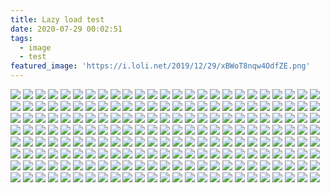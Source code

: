 ```yaml
---
title: Lazy load test
date: 2020-07-29 00:02:51
tags:
  - image
  - test
featured_image: 'https://i.loli.net/2019/12/29/xBWoT8nqw4OdfZE.png'
---
```



![](https://moe-1256162502.picsh.myqcloud.com/img/img_001.jpg?imageMogr2/strip/thumbnail/750x/format/jpg/quality/75/interlace/1)
![](https://moe-1256162502.picsh.myqcloud.com/img/img_002.jpg?imageMogr2/strip/thumbnail/750x/format/jpg/quality/75/interlace/1)
![](https://moe-1256162502.picsh.myqcloud.com/img/img_003.jpg?imageMogr2/strip/thumbnail/750x/format/jpg/quality/75/interlace/1)
![](https://moe-1256162502.picsh.myqcloud.com/img/img_004.jpg?imageMogr2/strip/thumbnail/750x/format/jpg/quality/75/interlace/1)
![](https://moe-1256162502.picsh.myqcloud.com/img/img_005.jpg?imageMogr2/strip/thumbnail/750x/format/jpg/quality/75/interlace/1)
![](https://moe-1256162502.picsh.myqcloud.com/img/img_006.jpg?imageMogr2/strip/thumbnail/750x/format/jpg/quality/75/interlace/1)
![](https://moe-1256162502.picsh.myqcloud.com/img/img_007.jpg?imageMogr2/strip/thumbnail/750x/format/jpg/quality/75/interlace/1)
![](https://moe-1256162502.picsh.myqcloud.com/img/img_008.jpg?imageMogr2/strip/thumbnail/750x/format/jpg/quality/75/interlace/1)
![](https://moe-1256162502.picsh.myqcloud.com/img/img_009.jpg?imageMogr2/strip/thumbnail/750x/format/jpg/quality/75/interlace/1)
![](https://moe-1256162502.picsh.myqcloud.com/img/img_010.jpg?imageMogr2/strip/thumbnail/750x/format/jpg/quality/75/interlace/1)
![](https://moe-1256162502.picsh.myqcloud.com/img/img_011.jpg?imageMogr2/strip/thumbnail/750x/format/jpg/quality/75/interlace/1)
![](https://moe-1256162502.picsh.myqcloud.com/img/img_012.jpg?imageMogr2/strip/thumbnail/750x/format/jpg/quality/75/interlace/1)
![](https://moe-1256162502.picsh.myqcloud.com/img/img_013.jpg?imageMogr2/strip/thumbnail/750x/format/jpg/quality/75/interlace/1)
![](https://moe-1256162502.picsh.myqcloud.com/img/img_014.jpg?imageMogr2/strip/thumbnail/750x/format/jpg/quality/75/interlace/1)
![](https://moe-1256162502.picsh.myqcloud.com/img/img_015.jpg?imageMogr2/strip/thumbnail/750x/format/jpg/quality/75/interlace/1)
![](https://moe-1256162502.picsh.myqcloud.com/img/img_016.jpg?imageMogr2/strip/thumbnail/750x/format/jpg/quality/75/interlace/1)
![](https://moe-1256162502.picsh.myqcloud.com/img/img_017.jpg?imageMogr2/strip/thumbnail/750x/format/jpg/quality/75/interlace/1)
![](https://moe-1256162502.picsh.myqcloud.com/img/img_018.jpg?imageMogr2/strip/thumbnail/750x/format/jpg/quality/75/interlace/1)
![](https://moe-1256162502.picsh.myqcloud.com/img/img_019.jpg?imageMogr2/strip/thumbnail/750x/format/jpg/quality/75/interlace/1)
![](https://moe-1256162502.picsh.myqcloud.com/img/img_020.jpg?imageMogr2/strip/thumbnail/750x/format/jpg/quality/75/interlace/1)
![](https://moe-1256162502.picsh.myqcloud.com/img/img_021.jpg?imageMogr2/strip/thumbnail/750x/format/jpg/quality/75/interlace/1)
![](https://moe-1256162502.picsh.myqcloud.com/img/img_022.jpg?imageMogr2/strip/thumbnail/750x/format/jpg/quality/75/interlace/1)
![](https://moe-1256162502.picsh.myqcloud.com/img/img_023.jpg?imageMogr2/strip/thumbnail/750x/format/jpg/quality/75/interlace/1)
![](https://moe-1256162502.picsh.myqcloud.com/img/img_024.jpg?imageMogr2/strip/thumbnail/750x/format/jpg/quality/75/interlace/1)
![](https://moe-1256162502.picsh.myqcloud.com/img/img_025.jpg?imageMogr2/strip/thumbnail/750x/format/jpg/quality/75/interlace/1)
![](https://moe-1256162502.picsh.myqcloud.com/img/img_026.jpg?imageMogr2/strip/thumbnail/750x/format/jpg/quality/75/interlace/1)
![](https://moe-1256162502.picsh.myqcloud.com/img/img_027.jpg?imageMogr2/strip/thumbnail/750x/format/jpg/quality/75/interlace/1)
![](https://moe-1256162502.picsh.myqcloud.com/img/img_028.jpg?imageMogr2/strip/thumbnail/750x/format/jpg/quality/75/interlace/1)
![](https://moe-1256162502.picsh.myqcloud.com/img/img_029.jpg?imageMogr2/strip/thumbnail/750x/format/jpg/quality/75/interlace/1)
![](https://moe-1256162502.picsh.myqcloud.com/img/img_030.jpg?imageMogr2/strip/thumbnail/750x/format/jpg/quality/75/interlace/1)
![](https://moe-1256162502.picsh.myqcloud.com/img/img_031.jpg?imageMogr2/strip/thumbnail/750x/format/jpg/quality/75/interlace/1)
![](https://moe-1256162502.picsh.myqcloud.com/img/img_032.jpg?imageMogr2/strip/thumbnail/750x/format/jpg/quality/75/interlace/1)
![](https://moe-1256162502.picsh.myqcloud.com/img/img_033.jpg?imageMogr2/strip/thumbnail/750x/format/jpg/quality/75/interlace/1)
![](https://moe-1256162502.picsh.myqcloud.com/img/img_034.jpg?imageMogr2/strip/thumbnail/750x/format/jpg/quality/75/interlace/1)
![](https://moe-1256162502.picsh.myqcloud.com/img/img_035.jpg?imageMogr2/strip/thumbnail/750x/format/jpg/quality/75/interlace/1)
![](https://moe-1256162502.picsh.myqcloud.com/img/img_036.jpg?imageMogr2/strip/thumbnail/750x/format/jpg/quality/75/interlace/1)
![](https://moe-1256162502.picsh.myqcloud.com/img/img_037.jpg?imageMogr2/strip/thumbnail/750x/format/jpg/quality/75/interlace/1)
![](https://moe-1256162502.picsh.myqcloud.com/img/img_038.jpg?imageMogr2/strip/thumbnail/750x/format/jpg/quality/75/interlace/1)
![](https://moe-1256162502.picsh.myqcloud.com/img/img_039.jpg?imageMogr2/strip/thumbnail/750x/format/jpg/quality/75/interlace/1)
![](https://moe-1256162502.picsh.myqcloud.com/img/img_040.jpg?imageMogr2/strip/thumbnail/750x/format/jpg/quality/75/interlace/1)
![](https://moe-1256162502.picsh.myqcloud.com/img/img_041.jpg?imageMogr2/strip/thumbnail/750x/format/jpg/quality/75/interlace/1)
![](https://moe-1256162502.picsh.myqcloud.com/img/img_042.jpg?imageMogr2/strip/thumbnail/750x/format/jpg/quality/75/interlace/1)
![](https://moe-1256162502.picsh.myqcloud.com/img/img_043.jpg?imageMogr2/strip/thumbnail/750x/format/jpg/quality/75/interlace/1)
![](https://moe-1256162502.picsh.myqcloud.com/img/img_044.jpg?imageMogr2/strip/thumbnail/750x/format/jpg/quality/75/interlace/1)
![](https://moe-1256162502.picsh.myqcloud.com/img/img_045.jpg?imageMogr2/strip/thumbnail/750x/format/jpg/quality/75/interlace/1)
![](https://moe-1256162502.picsh.myqcloud.com/img/img_046.jpg?imageMogr2/strip/thumbnail/750x/format/jpg/quality/75/interlace/1)
![](https://moe-1256162502.picsh.myqcloud.com/img/img_047.jpg?imageMogr2/strip/thumbnail/750x/format/jpg/quality/75/interlace/1)
![](https://moe-1256162502.picsh.myqcloud.com/img/img_048.jpg?imageMogr2/strip/thumbnail/750x/format/jpg/quality/75/interlace/1)
![](https://moe-1256162502.picsh.myqcloud.com/img/img_049.jpg?imageMogr2/strip/thumbnail/750x/format/jpg/quality/75/interlace/1)
![](https://moe-1256162502.picsh.myqcloud.com/img/img_050.jpg?imageMogr2/strip/thumbnail/750x/format/jpg/quality/75/interlace/1)
![](https://moe-1256162502.picsh.myqcloud.com/img/img_051.jpg?imageMogr2/strip/thumbnail/750x/format/jpg/quality/75/interlace/1)
![](https://moe-1256162502.picsh.myqcloud.com/img/img_052.jpg?imageMogr2/strip/thumbnail/750x/format/jpg/quality/75/interlace/1)
![](https://moe-1256162502.picsh.myqcloud.com/img/img_053.jpg?imageMogr2/strip/thumbnail/750x/format/jpg/quality/75/interlace/1)
![](https://moe-1256162502.picsh.myqcloud.com/img/img_054.jpg?imageMogr2/strip/thumbnail/750x/format/jpg/quality/75/interlace/1)
![](https://moe-1256162502.picsh.myqcloud.com/img/img_055.jpg?imageMogr2/strip/thumbnail/750x/format/jpg/quality/75/interlace/1)
![](https://moe-1256162502.picsh.myqcloud.com/img/img_056.jpg?imageMogr2/strip/thumbnail/750x/format/jpg/quality/75/interlace/1)
![](https://moe-1256162502.picsh.myqcloud.com/img/img_057.jpg?imageMogr2/strip/thumbnail/750x/format/jpg/quality/75/interlace/1)
![](https://moe-1256162502.picsh.myqcloud.com/img/img_058.jpg?imageMogr2/strip/thumbnail/750x/format/jpg/quality/75/interlace/1)
![](https://moe-1256162502.picsh.myqcloud.com/img/img_059.jpg?imageMogr2/strip/thumbnail/750x/format/jpg/quality/75/interlace/1)
![](https://moe-1256162502.picsh.myqcloud.com/img/img_060.jpg?imageMogr2/strip/thumbnail/750x/format/jpg/quality/75/interlace/1)
![](https://moe-1256162502.picsh.myqcloud.com/img/img_061.jpg?imageMogr2/strip/thumbnail/750x/format/jpg/quality/75/interlace/1)
![](https://moe-1256162502.picsh.myqcloud.com/img/img_062.jpg?imageMogr2/strip/thumbnail/750x/format/jpg/quality/75/interlace/1)
![](https://moe-1256162502.picsh.myqcloud.com/img/img_063.jpg?imageMogr2/strip/thumbnail/750x/format/jpg/quality/75/interlace/1)
![](https://moe-1256162502.picsh.myqcloud.com/img/img_064.jpg?imageMogr2/strip/thumbnail/750x/format/jpg/quality/75/interlace/1)
![](https://moe-1256162502.picsh.myqcloud.com/img/img_065.jpg?imageMogr2/strip/thumbnail/750x/format/jpg/quality/75/interlace/1)
![](https://moe-1256162502.picsh.myqcloud.com/img/img_066.jpg?imageMogr2/strip/thumbnail/750x/format/jpg/quality/75/interlace/1)
![](https://moe-1256162502.picsh.myqcloud.com/img/img_067.jpg?imageMogr2/strip/thumbnail/750x/format/jpg/quality/75/interlace/1)
![](https://moe-1256162502.picsh.myqcloud.com/img/img_068.jpg?imageMogr2/strip/thumbnail/750x/format/jpg/quality/75/interlace/1)
![](https://moe-1256162502.picsh.myqcloud.com/img/img_069.jpg?imageMogr2/strip/thumbnail/750x/format/jpg/quality/75/interlace/1)
![](https://moe-1256162502.picsh.myqcloud.com/img/img_070.jpg?imageMogr2/strip/thumbnail/750x/format/jpg/quality/75/interlace/1)
![](https://moe-1256162502.picsh.myqcloud.com/img/img_071.jpg?imageMogr2/strip/thumbnail/750x/format/jpg/quality/75/interlace/1)
![](https://moe-1256162502.picsh.myqcloud.com/img/img_072.jpg?imageMogr2/strip/thumbnail/750x/format/jpg/quality/75/interlace/1)
![](https://moe-1256162502.picsh.myqcloud.com/img/img_073.jpg?imageMogr2/strip/thumbnail/750x/format/jpg/quality/75/interlace/1)
![](https://moe-1256162502.picsh.myqcloud.com/img/img_074.jpg?imageMogr2/strip/thumbnail/750x/format/jpg/quality/75/interlace/1)
![](https://moe-1256162502.picsh.myqcloud.com/img/img_075.jpg?imageMogr2/strip/thumbnail/750x/format/jpg/quality/75/interlace/1)
![](https://moe-1256162502.picsh.myqcloud.com/img/img_076.jpg?imageMogr2/strip/thumbnail/750x/format/jpg/quality/75/interlace/1)
![](https://moe-1256162502.picsh.myqcloud.com/img/img_077.jpg?imageMogr2/strip/thumbnail/750x/format/jpg/quality/75/interlace/1)
![](https://moe-1256162502.picsh.myqcloud.com/img/img_078.jpg?imageMogr2/strip/thumbnail/750x/format/jpg/quality/75/interlace/1)
![](https://moe-1256162502.picsh.myqcloud.com/img/img_079.jpg?imageMogr2/strip/thumbnail/750x/format/jpg/quality/75/interlace/1)
![](https://moe-1256162502.picsh.myqcloud.com/img/img_080.jpg?imageMogr2/strip/thumbnail/750x/format/jpg/quality/75/interlace/1)
![](https://moe-1256162502.picsh.myqcloud.com/img/img_081.jpg?imageMogr2/strip/thumbnail/750x/format/jpg/quality/75/interlace/1)
![](https://moe-1256162502.picsh.myqcloud.com/img/img_082.jpg?imageMogr2/strip/thumbnail/750x/format/jpg/quality/75/interlace/1)
![](https://moe-1256162502.picsh.myqcloud.com/img/img_083.jpg?imageMogr2/strip/thumbnail/750x/format/jpg/quality/75/interlace/1)
![](https://moe-1256162502.picsh.myqcloud.com/img/img_084.jpg?imageMogr2/strip/thumbnail/750x/format/jpg/quality/75/interlace/1)
![](https://moe-1256162502.picsh.myqcloud.com/img/img_085.jpg?imageMogr2/strip/thumbnail/750x/format/jpg/quality/75/interlace/1)
![](https://moe-1256162502.picsh.myqcloud.com/img/img_086.jpg?imageMogr2/strip/thumbnail/750x/format/jpg/quality/75/interlace/1)
![](https://moe-1256162502.picsh.myqcloud.com/img/img_087.jpg?imageMogr2/strip/thumbnail/750x/format/jpg/quality/75/interlace/1)
![](https://moe-1256162502.picsh.myqcloud.com/img/img_088.jpg?imageMogr2/strip/thumbnail/750x/format/jpg/quality/75/interlace/1)
![](https://moe-1256162502.picsh.myqcloud.com/img/img_089.jpg?imageMogr2/strip/thumbnail/750x/format/jpg/quality/75/interlace/1)
![](https://moe-1256162502.picsh.myqcloud.com/img/img_090.jpg?imageMogr2/strip/thumbnail/750x/format/jpg/quality/75/interlace/1)
![](https://moe-1256162502.picsh.myqcloud.com/img/img_091.jpg?imageMogr2/strip/thumbnail/750x/format/jpg/quality/75/interlace/1)
![](https://moe-1256162502.picsh.myqcloud.com/img/img_092.jpg?imageMogr2/strip/thumbnail/750x/format/jpg/quality/75/interlace/1)
![](https://moe-1256162502.picsh.myqcloud.com/img/img_093.jpg?imageMogr2/strip/thumbnail/750x/format/jpg/quality/75/interlace/1)
![](https://moe-1256162502.picsh.myqcloud.com/img/img_094.jpg?imageMogr2/strip/thumbnail/750x/format/jpg/quality/75/interlace/1)
![](https://moe-1256162502.picsh.myqcloud.com/img/img_095.jpg?imageMogr2/strip/thumbnail/750x/format/jpg/quality/75/interlace/1)
![](https://moe-1256162502.picsh.myqcloud.com/img/img_096.jpg?imageMogr2/strip/thumbnail/750x/format/jpg/quality/75/interlace/1)
![](https://moe-1256162502.picsh.myqcloud.com/img/img_097.jpg?imageMogr2/strip/thumbnail/750x/format/jpg/quality/75/interlace/1)
![](https://moe-1256162502.picsh.myqcloud.com/img/img_098.jpg?imageMogr2/strip/thumbnail/750x/format/jpg/quality/75/interlace/1)
![](https://moe-1256162502.picsh.myqcloud.com/img/img_099.jpg?imageMogr2/strip/thumbnail/750x/format/jpg/quality/75/interlace/1)
![](https://moe-1256162502.picsh.myqcloud.com/img/img_100.jpg?imageMogr2/strip/thumbnail/750x/format/jpg/quality/75/interlace/1)
![](https://moe-1256162502.picsh.myqcloud.com/img/img_101.jpg?imageMogr2/strip/thumbnail/750x/format/jpg/quality/75/interlace/1)
![](https://moe-1256162502.picsh.myqcloud.com/img/img_102.jpg?imageMogr2/strip/thumbnail/750x/format/jpg/quality/75/interlace/1)
![](https://moe-1256162502.picsh.myqcloud.com/img/img_103.jpg?imageMogr2/strip/thumbnail/750x/format/jpg/quality/75/interlace/1)
![](https://moe-1256162502.picsh.myqcloud.com/img/img_104.jpg?imageMogr2/strip/thumbnail/750x/format/jpg/quality/75/interlace/1)
![](https://moe-1256162502.picsh.myqcloud.com/img/img_105.jpg?imageMogr2/strip/thumbnail/750x/format/jpg/quality/75/interlace/1)
![](https://moe-1256162502.picsh.myqcloud.com/img/img_106.jpg?imageMogr2/strip/thumbnail/750x/format/jpg/quality/75/interlace/1)
![](https://moe-1256162502.picsh.myqcloud.com/img/img_107.jpg?imageMogr2/strip/thumbnail/750x/format/jpg/quality/75/interlace/1)
![](https://moe-1256162502.picsh.myqcloud.com/img/img_108.jpg?imageMogr2/strip/thumbnail/750x/format/jpg/quality/75/interlace/1)
![](https://moe-1256162502.picsh.myqcloud.com/img/img_109.jpg?imageMogr2/strip/thumbnail/750x/format/jpg/quality/75/interlace/1)
![](https://moe-1256162502.picsh.myqcloud.com/img/img_110.jpg?imageMogr2/strip/thumbnail/750x/format/jpg/quality/75/interlace/1)
![](https://moe-1256162502.picsh.myqcloud.com/img/img_111.jpg?imageMogr2/strip/thumbnail/750x/format/jpg/quality/75/interlace/1)
![](https://moe-1256162502.picsh.myqcloud.com/img/img_112.jpg?imageMogr2/strip/thumbnail/750x/format/jpg/quality/75/interlace/1)
![](https://moe-1256162502.picsh.myqcloud.com/img/img_113.jpg?imageMogr2/strip/thumbnail/750x/format/jpg/quality/75/interlace/1)
![](https://moe-1256162502.picsh.myqcloud.com/img/img_114.jpg?imageMogr2/strip/thumbnail/750x/format/jpg/quality/75/interlace/1)
![](https://moe-1256162502.picsh.myqcloud.com/img/img_115.jpg?imageMogr2/strip/thumbnail/750x/format/jpg/quality/75/interlace/1)
![](https://moe-1256162502.picsh.myqcloud.com/img/img_116.jpg?imageMogr2/strip/thumbnail/750x/format/jpg/quality/75/interlace/1)
![](https://moe-1256162502.picsh.myqcloud.com/img/img_117.jpg?imageMogr2/strip/thumbnail/750x/format/jpg/quality/75/interlace/1)
![](https://moe-1256162502.picsh.myqcloud.com/img/img_118.jpg?imageMogr2/strip/thumbnail/750x/format/jpg/quality/75/interlace/1)
![](https://moe-1256162502.picsh.myqcloud.com/img/img_119.jpg?imageMogr2/strip/thumbnail/750x/format/jpg/quality/75/interlace/1)
![](https://moe-1256162502.picsh.myqcloud.com/img/img_120.jpg?imageMogr2/strip/thumbnail/750x/format/jpg/quality/75/interlace/1)
![](https://moe-1256162502.picsh.myqcloud.com/img/img_121.jpg?imageMogr2/strip/thumbnail/750x/format/jpg/quality/75/interlace/1)
![](https://moe-1256162502.picsh.myqcloud.com/img/img_122.jpg?imageMogr2/strip/thumbnail/750x/format/jpg/quality/75/interlace/1)
![](https://moe-1256162502.picsh.myqcloud.com/img/img_123.jpg?imageMogr2/strip/thumbnail/750x/format/jpg/quality/75/interlace/1)
![](https://moe-1256162502.picsh.myqcloud.com/img/img_124.jpg?imageMogr2/strip/thumbnail/750x/format/jpg/quality/75/interlace/1)
![](https://moe-1256162502.picsh.myqcloud.com/img/img_125.jpg?imageMogr2/strip/thumbnail/750x/format/jpg/quality/75/interlace/1)
![](https://moe-1256162502.picsh.myqcloud.com/img/img_126.jpg?imageMogr2/strip/thumbnail/750x/format/jpg/quality/75/interlace/1)
![](https://moe-1256162502.picsh.myqcloud.com/img/img_127.jpg?imageMogr2/strip/thumbnail/750x/format/jpg/quality/75/interlace/1)
![](https://moe-1256162502.picsh.myqcloud.com/img/img_128.jpg?imageMogr2/strip/thumbnail/750x/format/jpg/quality/75/interlace/1)
![](https://moe-1256162502.picsh.myqcloud.com/img/img_129.jpg?imageMogr2/strip/thumbnail/750x/format/jpg/quality/75/interlace/1)
![](https://moe-1256162502.picsh.myqcloud.com/img/img_130.jpg?imageMogr2/strip/thumbnail/750x/format/jpg/quality/75/interlace/1)
![](https://moe-1256162502.picsh.myqcloud.com/img/img_131.jpg?imageMogr2/strip/thumbnail/750x/format/jpg/quality/75/interlace/1)
![](https://moe-1256162502.picsh.myqcloud.com/img/img_132.jpg?imageMogr2/strip/thumbnail/750x/format/jpg/quality/75/interlace/1)
![](https://moe-1256162502.picsh.myqcloud.com/img/img_133.jpg?imageMogr2/strip/thumbnail/750x/format/jpg/quality/75/interlace/1)
![](https://moe-1256162502.picsh.myqcloud.com/img/img_134.jpg?imageMogr2/strip/thumbnail/750x/format/jpg/quality/75/interlace/1)
![](https://moe-1256162502.picsh.myqcloud.com/img/img_135.jpg?imageMogr2/strip/thumbnail/750x/format/jpg/quality/75/interlace/1)
![](https://moe-1256162502.picsh.myqcloud.com/img/img_136.jpg?imageMogr2/strip/thumbnail/750x/format/jpg/quality/75/interlace/1)
![](https://moe-1256162502.picsh.myqcloud.com/img/img_137.jpg?imageMogr2/strip/thumbnail/750x/format/jpg/quality/75/interlace/1)
![](https://moe-1256162502.picsh.myqcloud.com/img/img_138.jpg?imageMogr2/strip/thumbnail/750x/format/jpg/quality/75/interlace/1)
![](https://moe-1256162502.picsh.myqcloud.com/img/img_139.jpg?imageMogr2/strip/thumbnail/750x/format/jpg/quality/75/interlace/1)
![](https://moe-1256162502.picsh.myqcloud.com/img/img_140.jpg?imageMogr2/strip/thumbnail/750x/format/jpg/quality/75/interlace/1)
![](https://moe-1256162502.picsh.myqcloud.com/img/img_141.jpg?imageMogr2/strip/thumbnail/750x/format/jpg/quality/75/interlace/1)
![](https://moe-1256162502.picsh.myqcloud.com/img/img_142.jpg?imageMogr2/strip/thumbnail/750x/format/jpg/quality/75/interlace/1)
![](https://moe-1256162502.picsh.myqcloud.com/img/img_143.jpg?imageMogr2/strip/thumbnail/750x/format/jpg/quality/75/interlace/1)
![](https://moe-1256162502.picsh.myqcloud.com/img/img_144.jpg?imageMogr2/strip/thumbnail/750x/format/jpg/quality/75/interlace/1)
![](https://moe-1256162502.picsh.myqcloud.com/img/img_145.jpg?imageMogr2/strip/thumbnail/750x/format/jpg/quality/75/interlace/1)
![](https://moe-1256162502.picsh.myqcloud.com/img/img_146.jpg?imageMogr2/strip/thumbnail/750x/format/jpg/quality/75/interlace/1)
![](https://moe-1256162502.picsh.myqcloud.com/img/img_147.jpg?imageMogr2/strip/thumbnail/750x/format/jpg/quality/75/interlace/1)
![](https://moe-1256162502.picsh.myqcloud.com/img/img_148.jpg?imageMogr2/strip/thumbnail/750x/format/jpg/quality/75/interlace/1)
![](https://moe-1256162502.picsh.myqcloud.com/img/img_149.jpg?imageMogr2/strip/thumbnail/750x/format/jpg/quality/75/interlace/1)
![](https://moe-1256162502.picsh.myqcloud.com/img/img_150.jpg?imageMogr2/strip/thumbnail/750x/format/jpg/quality/75/interlace/1)
![](https://moe-1256162502.picsh.myqcloud.com/img/img_151.jpg?imageMogr2/strip/thumbnail/750x/format/jpg/quality/75/interlace/1)
![](https://moe-1256162502.picsh.myqcloud.com/img/img_152.jpg?imageMogr2/strip/thumbnail/750x/format/jpg/quality/75/interlace/1)
![](https://moe-1256162502.picsh.myqcloud.com/img/img_153.jpg?imageMogr2/strip/thumbnail/750x/format/jpg/quality/75/interlace/1)
![](https://moe-1256162502.picsh.myqcloud.com/img/img_154.jpg?imageMogr2/strip/thumbnail/750x/format/jpg/quality/75/interlace/1)
![](https://moe-1256162502.picsh.myqcloud.com/img/img_155.jpg?imageMogr2/strip/thumbnail/750x/format/jpg/quality/75/interlace/1)
![](https://moe-1256162502.picsh.myqcloud.com/img/img_156.jpg?imageMogr2/strip/thumbnail/750x/format/jpg/quality/75/interlace/1)
![](https://moe-1256162502.picsh.myqcloud.com/img/img_157.jpg?imageMogr2/strip/thumbnail/750x/format/jpg/quality/75/interlace/1)
![](https://moe-1256162502.picsh.myqcloud.com/img/img_158.jpg?imageMogr2/strip/thumbnail/750x/format/jpg/quality/75/interlace/1)
![](https://moe-1256162502.picsh.myqcloud.com/img/img_159.jpg?imageMogr2/strip/thumbnail/750x/format/jpg/quality/75/interlace/1)
![](https://moe-1256162502.picsh.myqcloud.com/img/img_160.jpg?imageMogr2/strip/thumbnail/750x/format/jpg/quality/75/interlace/1)
![](https://moe-1256162502.picsh.myqcloud.com/img/img_161.jpg?imageMogr2/strip/thumbnail/750x/format/jpg/quality/75/interlace/1)
![](https://moe-1256162502.picsh.myqcloud.com/img/img_162.jpg?imageMogr2/strip/thumbnail/750x/format/jpg/quality/75/interlace/1)
![](https://moe-1256162502.picsh.myqcloud.com/img/img_163.jpg?imageMogr2/strip/thumbnail/750x/format/jpg/quality/75/interlace/1)
![](https://moe-1256162502.picsh.myqcloud.com/img/img_164.jpg?imageMogr2/strip/thumbnail/750x/format/jpg/quality/75/interlace/1)
![](https://moe-1256162502.picsh.myqcloud.com/img/img_165.jpg?imageMogr2/strip/thumbnail/750x/format/jpg/quality/75/interlace/1)
![](https://moe-1256162502.picsh.myqcloud.com/img/img_166.jpg?imageMogr2/strip/thumbnail/750x/format/jpg/quality/75/interlace/1)
![](https://moe-1256162502.picsh.myqcloud.com/img/img_167.jpg?imageMogr2/strip/thumbnail/750x/format/jpg/quality/75/interlace/1)
![](https://moe-1256162502.picsh.myqcloud.com/img/img_168.jpg?imageMogr2/strip/thumbnail/750x/format/jpg/quality/75/interlace/1)
![](https://moe-1256162502.picsh.myqcloud.com/img/img_169.jpg?imageMogr2/strip/thumbnail/750x/format/jpg/quality/75/interlace/1)
![](https://moe-1256162502.picsh.myqcloud.com/img/img_170.jpg?imageMogr2/strip/thumbnail/750x/format/jpg/quality/75/interlace/1)
![](https://moe-1256162502.picsh.myqcloud.com/img/img_171.jpg?imageMogr2/strip/thumbnail/750x/format/jpg/quality/75/interlace/1)
![](https://moe-1256162502.picsh.myqcloud.com/img/img_172.jpg?imageMogr2/strip/thumbnail/750x/format/jpg/quality/75/interlace/1)
![](https://moe-1256162502.picsh.myqcloud.com/img/img_173.jpg?imageMogr2/strip/thumbnail/750x/format/jpg/quality/75/interlace/1)
![](https://moe-1256162502.picsh.myqcloud.com/img/img_174.jpg?imageMogr2/strip/thumbnail/750x/format/jpg/quality/75/interlace/1)
![](https://moe-1256162502.picsh.myqcloud.com/img/img_175.jpg?imageMogr2/strip/thumbnail/750x/format/jpg/quality/75/interlace/1)
![](https://moe-1256162502.picsh.myqcloud.com/img/img_176.jpg?imageMogr2/strip/thumbnail/750x/format/jpg/quality/75/interlace/1)
![](https://moe-1256162502.picsh.myqcloud.com/img/img_177.jpg?imageMogr2/strip/thumbnail/750x/format/jpg/quality/75/interlace/1)
![](https://moe-1256162502.picsh.myqcloud.com/img/img_178.jpg?imageMogr2/strip/thumbnail/750x/format/jpg/quality/75/interlace/1)
![](https://moe-1256162502.picsh.myqcloud.com/img/img_179.jpg?imageMogr2/strip/thumbnail/750x/format/jpg/quality/75/interlace/1)
![](https://moe-1256162502.picsh.myqcloud.com/img/img_180.jpg?imageMogr2/strip/thumbnail/750x/format/jpg/quality/75/interlace/1)
![](https://moe-1256162502.picsh.myqcloud.com/img/img_181.jpg?imageMogr2/strip/thumbnail/750x/format/jpg/quality/75/interlace/1)
![](https://moe-1256162502.picsh.myqcloud.com/img/img_182.jpg?imageMogr2/strip/thumbnail/750x/format/jpg/quality/75/interlace/1)
![](https://moe-1256162502.picsh.myqcloud.com/img/img_183.jpg?imageMogr2/strip/thumbnail/750x/format/jpg/quality/75/interlace/1)
![](https://moe-1256162502.picsh.myqcloud.com/img/img_184.jpg?imageMogr2/strip/thumbnail/750x/format/jpg/quality/75/interlace/1)
![](https://moe-1256162502.picsh.myqcloud.com/img/img_185.jpg?imageMogr2/strip/thumbnail/750x/format/jpg/quality/75/interlace/1)
![](https://moe-1256162502.picsh.myqcloud.com/img/img_186.jpg?imageMogr2/strip/thumbnail/750x/format/jpg/quality/75/interlace/1)
![](https://moe-1256162502.picsh.myqcloud.com/img/img_187.jpg?imageMogr2/strip/thumbnail/750x/format/jpg/quality/75/interlace/1)
![](https://moe-1256162502.picsh.myqcloud.com/img/img_188.jpg?imageMogr2/strip/thumbnail/750x/format/jpg/quality/75/interlace/1)
![](https://moe-1256162502.picsh.myqcloud.com/img/img_189.jpg?imageMogr2/strip/thumbnail/750x/format/jpg/quality/75/interlace/1)
![](https://moe-1256162502.picsh.myqcloud.com/img/img_190.jpg?imageMogr2/strip/thumbnail/750x/format/jpg/quality/75/interlace/1)
![](https://moe-1256162502.picsh.myqcloud.com/img/img_191.jpg?imageMogr2/strip/thumbnail/750x/format/jpg/quality/75/interlace/1)
![](https://moe-1256162502.picsh.myqcloud.com/img/img_192.jpg?imageMogr2/strip/thumbnail/750x/format/jpg/quality/75/interlace/1)
![](https://moe-1256162502.picsh.myqcloud.com/img/img_193.jpg?imageMogr2/strip/thumbnail/750x/format/jpg/quality/75/interlace/1)
![](https://moe-1256162502.picsh.myqcloud.com/img/img_194.jpg?imageMogr2/strip/thumbnail/750x/format/jpg/quality/75/interlace/1)
![](https://moe-1256162502.picsh.myqcloud.com/img/img_195.jpg?imageMogr2/strip/thumbnail/750x/format/jpg/quality/75/interlace/1)
![](https://moe-1256162502.picsh.myqcloud.com/img/img_196.jpg?imageMogr2/strip/thumbnail/750x/format/jpg/quality/75/interlace/1)
![](https://moe-1256162502.picsh.myqcloud.com/img/img_197.jpg?imageMogr2/strip/thumbnail/750x/format/jpg/quality/75/interlace/1)
![](https://moe-1256162502.picsh.myqcloud.com/img/img_198.jpg?imageMogr2/strip/thumbnail/750x/format/jpg/quality/75/interlace/1)
![](https://moe-1256162502.picsh.myqcloud.com/img/img_199.jpg?imageMogr2/strip/thumbnail/750x/format/jpg/quality/75/interlace/1)
![](https://moe-1256162502.picsh.myqcloud.com/img/img_200.jpg?imageMogr2/strip/thumbnail/750x/format/jpg/quality/75/interlace/1)


